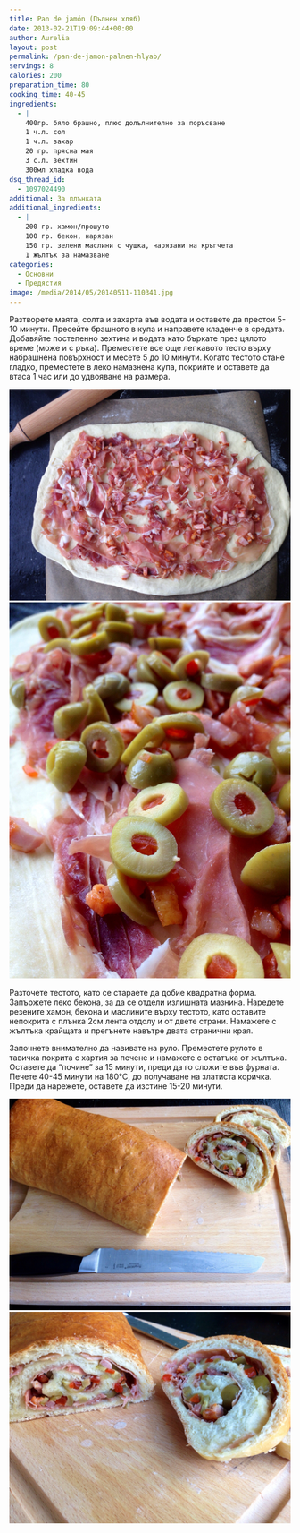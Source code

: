 ```yaml
---
title: Pan de jamón (Пълнен хляб)
date: 2013-02-21T19:09:44+00:00
author: Aurelia
layout: post
permalink: /pan-de-jamon-palnen-hlyab/
servings: 8
calories: 200
preparation_time: 80
cooking_time: 40-45
ingredients:
  - |
    400гр. бяло брашно, плюс долълнително за поръсване
    1 ч.л. сол
    1 ч.л. захар
    20 гр. прясна мая
    3 с.л. зехтин
    300мл хладка вода
dsq_thread_id:
  - 1097024490
additional: За плънката
additional_ingredients:
  - |
    200 гр. хамон/прошуто
    100 гр. бекон, нарязан
    150 гр. зелени маслини с чушка, нарязани на кръгчета
    1 жълтък за намазване
categories:
  - Основни
  - Предястия
image: /media/2014/05/20140511-110341.jpg
---
```

Разтворете маята, солта и захарта във водата и оставете да престои 5-10 минути. Пресейте брашното в купа и направете кладенче в средата. Добавяйте постепенно зехтина и водата като бъркате през цялото време (може и с ръка). Преместете все още лепкавото тесто върху набрашнена повърхност и месете 5 до 10 минути. Когато тестото стане гладко, преместете в леко намазнена купа, покрийте и оставете да втаса 1 час или до удвояване на размера.

<img src="/media/2014/05/20140511-110910.jpg" class="alignleft" />

<img src="/media/2014/05/20140511-110925.jpg" class="alignright" />
  
Разточете тестото, като се стараете да добие квадратна форма. Запържете леко бекона, за да се отдели излишната мазнина. Наредете резените хамон, бекона и маслините върху тестото, като оставите непокрита с плънка 2см лента отдолу и от двете страни. Намажете с жълтъка крайщата и прегънете навътре двата странични края.
  
Започнете внимателно да навивате на руло. Преместете рулото в тавичка покрита с хартия за печене и намажете с остатъка от жълтъка. Оставете да &#8220;почине&#8221; за 15 минути, преди да го сложите във фурната. Печете 40-45 минути на 180°С, до получаване на златиста коричка. Преди да нарежете, оставете да изстине 15-20 минути.

<img src="/media/2014/05/20140511-110933.jpg" class="alignleft" />

<img src="/media/2014/05/20140511-110941.jpg" class="alignright" />